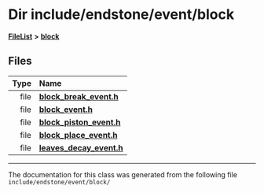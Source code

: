 

# Dir include/endstone/event/block



[**FileList**](files.md) **>** [**block**](dir_992e9ad7dc69726476903ba283e33c71.md)












## Files

| Type | Name |
| ---: | :--- |
| file | [**block\_break\_event.h**](block__break__event_8h.md) <br> |
| file | [**block\_event.h**](block__event_8h.md) <br> |
| file | [**block\_piston\_event.h**](block__piston__event_8h.md) <br> |
| file | [**block\_place\_event.h**](block__place__event_8h.md) <br> |
| file | [**leaves\_decay\_event.h**](leaves__decay__event_8h.md) <br> |



























































------------------------------
The documentation for this class was generated from the following file `include/endstone/event/block/`

